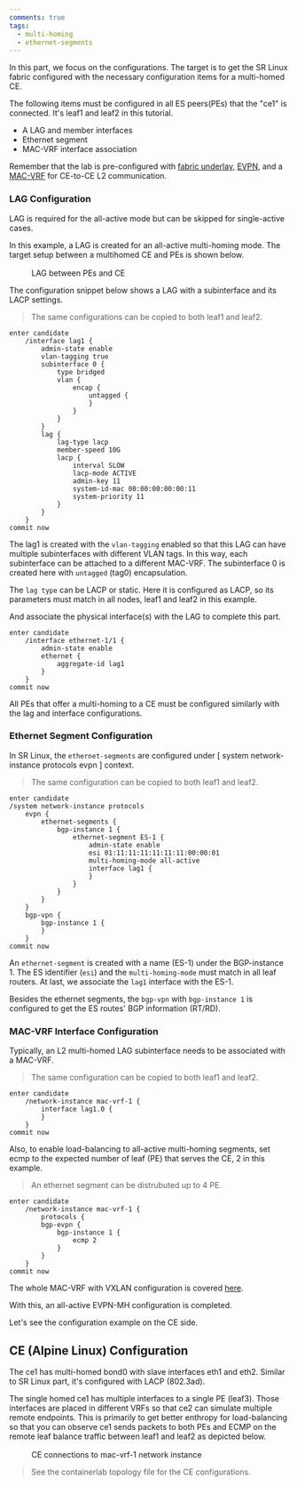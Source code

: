 ```yaml
---
comments: true
tags:
  - multi-homing
  - ethernet-segments
---
```


In this part, we focus on the configurations. The target is to get the SR Linux fabric configured with the necessary configuration items for a multi-homed CE.

The following items must be configured in all ES peers(PEs) that the "ce1" is connected. It's leaf1 and leaf2 in this tutorial.

+ A LAG and member interfaces
+ Ethernet segment
+ MAC-VRF interface association

Remember that the lab is pre-configured with [fabric underlay][fabric-underlay], [EVPN][evpn], and a [MAC-VRF][mac-vrf] for CE-to-CE L2 communication.

### LAG Configuration

LAG is required for the all-active mode but can be skipped for single-active cases.

In this example, a LAG is created for an all-active multi-homing mode. The target setup between a multihomed CE and PEs is shown below.

<figure markdown>
  <div class="mxgraph" style="max-width:100%;border:1px solid transparent;margin:0 auto; display:block;" data-mxgraph='{"page":3,"zoom":2,"highlight":"#0000ff","nav":true,"check-visible-state":true,"resize":true,"url":"https://raw.githubusercontent.com/srl-labs/learn-srlinux/diagrams/evpn-mh01.drawio"}'></div>
  <figcaption>LAG between PEs and CE</figcaption>
</figure>


The configuration snippet below shows a LAG with a subinterface and its LACP settings. 
>The same configurations can be copied to both leaf1 and leaf2.

```
enter candidate
    /interface lag1 {
        admin-state enable
        vlan-tagging true
        subinterface 0 {
            type bridged
            vlan {
                encap {
                    untagged {
                    }
                }
            }
        }
        lag {
            lag-type lacp
            member-speed 10G
            lacp {
                interval SLOW
                lacp-mode ACTIVE
                admin-key 11
                system-id-mac 00:00:00:00:00:11
                system-priority 11
            }
        }
    }
commit now
```

The lag1 is created with the `vlan-tagging` enabled so that this LAG can have multiple subinterfaces with different VLAN tags. In this way, each subinterface can be attached to a different MAC-VRF. The subinterface 0 is created here with `untagged` (tag0) encapsulation.

The `lag type` can be LACP or static. Here it is configured as LACP, so its parameters must match in all nodes, leaf1 and leaf2 in this example.

And associate the physical interface(s) with the LAG to complete this part. 

```
enter candidate
    /interface ethernet-1/1 {
        admin-state enable
        ethernet {
            aggregate-id lag1
        }
    }
commit now
```

All PEs that offer a multi-homing to a CE must be configured similarly with the lag and interface configurations.

### Ethernet Segment Configuration

In SR Linux, the `ethernet-segments` are configured under [ system network-instance protocols evpn ] context.
>The same configuration can be copied to both leaf1 and leaf2.
```
enter candidate
/system network-instance protocols 
    evpn {
        ethernet-segments {
            bgp-instance 1 {
                ethernet-segment ES-1 {
                    admin-state enable
                    esi 01:11:11:11:11:11:11:00:00:01
                    multi-homing-mode all-active
                    interface lag1 {
                    }
                }
            }
        }
    }
    bgp-vpn {
        bgp-instance 1 {
        }
    }
commit now
```

An `ethernet-segment` is created with a name (ES-1) under the BGP-instance 1. The ES identifier (`esi`) and the `multi-homing-mode` must match in all leaf routers. At last, we associate the `lag1` interface with the ES-1.

Besides the ethernet segments, the `bgp-vpn` with `bgp-instance 1` is configured to get the ES routes' BGP information (RT/RD).

### MAC-VRF Interface Configuration

Typically, an L2 multi-homed LAG subinterface needs to be associated with a MAC-VRF.
>The same configuration can be copied to both leaf1 and leaf2.

```
enter candidate
    /network-instance mac-vrf-1 {
        interface lag1.0 {
        }
    }
commit now
```

Also, to enable load-balancing to all-active multi-homing segments, set ecmp to the expected number of leaf (PE) that serves the CE, 2 in this example.
>An ethernet segment can be distrubuted up to 4 PE.

```
enter candidate
    /network-instance mac-vrf-1 {
        protocols {
        bgp-evpn {
            bgp-instance 1 {
                ecmp 2
            }
        }
    }
commit now
```

The whole MAC-VRF with VXLAN configuration is covered [here](https://learn.srlinux.dev/tutorials/l2evpn/evpn/#mac-vrf).

With this, an all-active EVPN-MH configuration is completed.

Let's see the configuration example on the CE side.

## CE (Alpine Linux) Configuration

The ce1 has multi-homed bond0 with slave interfaces eth1 and eth2. Similar to SR Linux part, it's configured with LACP (802.3ad). 

The single homed ce1 has multiple interfaces to a single PE (leaf3). Those interfaces are placed in different VRFs so that ce2 can simulate multiple remote endpoints.
This is primarily to get better enthropy for load-balancing so that you can observe ce1 sends packets to both PEs and ECMP on the remote leaf balance traffic between leaf1 and leaf2 as depicted below.

<figure markdown>
  <div class="mxgraph" style="max-width:100%;border:1px solid transparent;margin:0 auto; display:block;" data-mxgraph='{"page":4,"zoom":2,"highlight":"#0000ff","nav":true,"check-visible-state":true,"resize":true,"url":"https://raw.githubusercontent.com/srl-labs/learn-srlinux/diagrams/evpn-mh01.drawio"}'></div>
  <figcaption>CE connections to mac-vrf-1 network instance</figcaption>
</figure>


> See the containerlab topology file for the CE configurations.

[fabric-underlay]: https://learn.srlinux.dev/tutorials/l2evpn/fabric/
[evpn]: https://learn.srlinux.dev/tutorials/l2evpn/evpn/
[mac-vrf]: https://learn.srlinux.dev/tutorials/l2evpn/evpn/#mac-vrf
[topology]: https://github.com/srl-labs/learn-srlinux/blob/main/docs/tutorials/evpn-mh/
[configs]: https://github.com/srl-labs/learn-srlinux/blob/main/docs/tutorials/evpn-mh/leaf1.cfg
[path-evpn-mh]: https://github.com/srl-labs/learn-srlinux/blob/main/docs/tutorials/evpn-mh

<script type="text/javascript" src="https://viewer.diagrams.net/js/viewer-static.min.js" async></script>